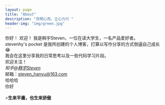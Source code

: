 ```yaml
---
layout: page
title: "About"
description: "目明心亮，立心力行 " 
header-img: "img/green.jpg"
---
```


你好！
欢迎！
    我是韩宇Steven，一位在读大学生，一名产品爱好者。<br>
    stevenhy's pocket 是我所创建的个人博客，打算以写作分享的方式倒逼自己成长😂<br>
    我会在这里分享我的日常思考以及一些代码学习片段。<br>
    欢迎关注！<br>
    *知乎@[韩宇Steven](https://www.zhihu.com/people/c1e85daac6b0365886847c3abd9ebcbe)*    
    邮箱：<steven_hanyu@163.com>  
    哈哈哈  
    你好<br><br>
    >**生来平庸，也生来骄傲**


    


    






